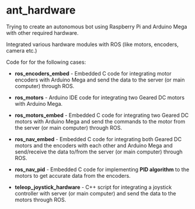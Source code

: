 # ant_hardware
Trying to create an autonomous bot using Raspberry Pi and Arduino Mega with other required hardware.

Integrated various hardware modules with ROS (like motors, encoders, camera etc.)

Code for for the following cases:

* **ros_encoders_embed** - Embedded C code for integrating motor encoders with Arduino Mega and send the data to the server (or main computer) through ROS.

* **ros_motors** - Arduino IDE code for integrating two Geared DC motors with Arduino Mega.

* **ros_motors_embed** - Embedded C code for integrating two Geared DC motors with Arduino Mega and send the commands to the motor from the server (or main computer) through ROS.

* **ros_nav_embed** - Embedded C code for integrating both Geared DC motors and the encoders with each other and Arduino Mega and send/receive the data to/from the server (or main computer) through ROS.

* **ros_nav_pid** - Embedded C code for implementing **PID algorithm** to the motors to get accurate data from the encoders.

* **teleop_joystick_hardware** - C++ script for integrating a joystick controller with server (or main computer) and send the data to the motors through ROS.
